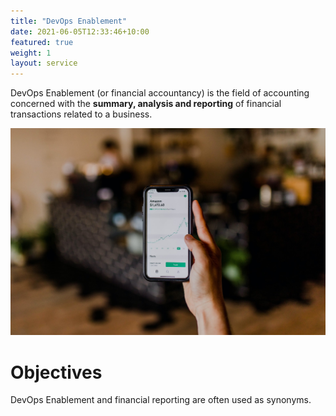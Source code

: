 ```yaml
---
title: "DevOps Enablement"
date: 2021-06-05T12:33:46+10:00
featured: true
weight: 1
layout: service
---
```


DevOps Enablement (or financial accountancy) is the field of accounting concerned with the **summary, analysis and reporting** of financial transactions related to a business.

![Accounting Services](/images/austin-distel-nGc5RT2HmF0-unsplash.jpg)

# Objectives 

DevOps Enablement and financial reporting are often used as synonyms.
